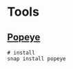 # Tools

## [Popeye](https://github.com/derailed/popeye)

```text
# install
snap install popeye 
```



